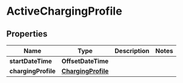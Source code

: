 

# ActiveChargingProfile


## Properties

| Name | Type | Description | Notes |
|------------ | ------------- | ------------- | -------------|
|**startDateTime** | **OffsetDateTime** |  |  |
|**chargingProfile** | [**ChargingProfile**](ChargingProfile.md) |  |  |



